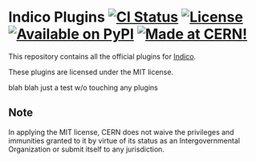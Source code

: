 # Indico Plugins [![CI Status][ci-badge]][ci-link] [![License][license-badge]][license-link] [![Available on PyPI][pypi-badge]][pypi-link] [![Made at CERN!][cern-badge]][cern-link]

This repository contains all the official plugins for [Indico][indico].

These plugins are licensed under the MIT license.

blah blah just a test w/o touching any plugins

## Note

In applying the MIT license, CERN does not waive the privileges and immunities
granted to it by virtue of its status as an Intergovernmental Organization
or submit itself to any jurisdiction.


[ci-badge]: https://github.com/indico/indico-plugins/actions/workflows/ci.yml/badge.svg
[ci-link]: https://github.com/indico/indico-plugins/actions/workflows/ci.yml
[license-link]: https://github.com/indico/indico-plugins/blob/master/LICENSE
[license-badge]: https://img.shields.io/github/license/indico/indico.svg
[pypi-badge]: https://img.shields.io/pypi/v/indico.svg
[pypi-link]: https://pypi.python.org/pypi/indico-plugins/
[cern-badge]: https://img.shields.io/badge/CERN-Open%20Source-%232980b9.svg
[cern-link]: https://home.cern
[indico]: https://github.com/indico/indico
[indico-plugins]: https://github.com/indico/indico-plugins
